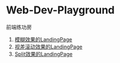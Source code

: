 # Web-Dev-Playground
前端练功房

1. [模糊效果的LandingPage](https://allenmind.github.io/Web-Dev-Playground/HTML&CSS/BlurEffect%20LandingPage/index.html)
2. [视差滚动效果的LandingPage](https://allenmind.github.io/Web-Dev-Playground/HTML&CSS/ParallaxEffect%20LandingPage/index.html)
3. [Split效果的LandingPage](https://allenmind.github.io/Web-Dev-Playground/HTML&CSS/Split%20LandingPage/index.html)
